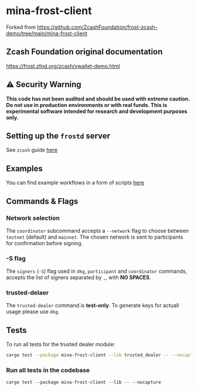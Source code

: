 # mina-frost-client

Forked from https://github.com/ZcashFoundation/frost-zcash-demo/tree/main/mina-frost-client

## Zcash Foundation original documentation

https://frost.zfnd.org/zcash/ywallet-demo.html

## ⚠️ Security Warning

**This code has not been audited and should be used with extreme caution. Do not use in production environments or with real funds. This is experimental software intended for research and development purposes only.**

## Setting up the `frostd` server
See `zcash` guide [here](https://frost.zfnd.org/zcash/server.html)

## Examples
You can find example workflows in a form of scripts [here](./examples/README.md)


## Commands & Flags

### Network selection

The `coordinator` subcommand accepts a `--network` flag to choose between
`testnet` (default) and `mainnet`. The chosen network is sent to participants
for confirmation before signing.

### -S flag
The `signers` (`-S`) flag used in `dkg`, `participant` and `coordinator` commands, accepts the list of signers separated by `,`, with **NO SPACES**.

### trusted-delaer
The `trusted-dealer` command is **test-only**. To generate keys for actuall usage please use `dkg`.

## Tests

To run all tests for the trusted dealer module:

```bash
cargo test --package mina-frost-client --lib trusted_dealer -- --nocapture
```

### Run all tests in the codebase

```
cargo test --package mina-frost-client --lib -- --nocapture
```
